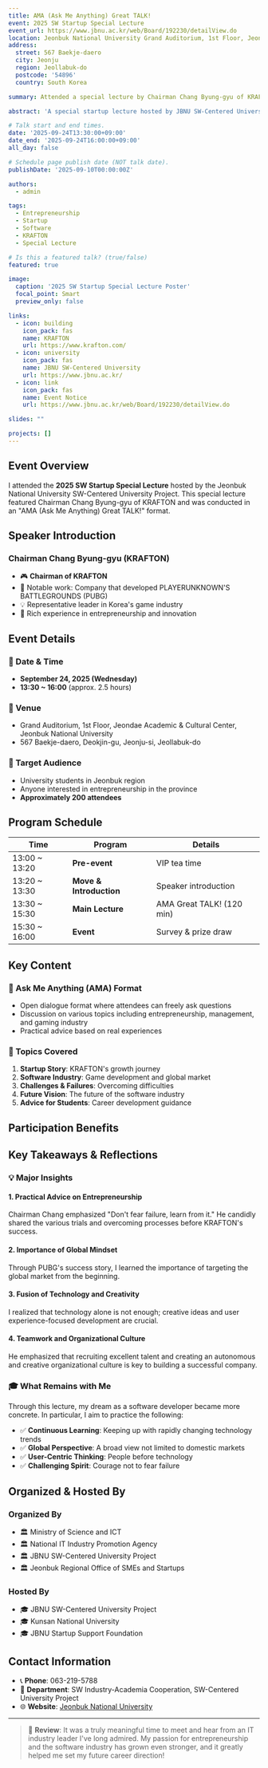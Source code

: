 ```yaml
---
title: AMA (Ask Me Anything) Great TALK!
event: 2025 SW Startup Special Lecture
event_url: https://www.jbnu.ac.kr/web/Board/192230/detailView.do
location: Jeonbuk National University Grand Auditorium, 1st Floor, Jeondae Academic & Cultural Center
address:
  street: 567 Baekje-daero
  city: Jeonju
  region: Jeollabuk-do
  postcode: '54896'
  country: South Korea

summary: Attended a special lecture by Chairman Chang Byung-gyu of KRAFTON on entrepreneurship and business management.

abstract: 'A special startup lecture hosted by JBNU SW-Centered University Project, where Chairman Chang Byung-gyu of KRAFTON shared his vivid experiences and insights on entrepreneurship, business management, and the software industry. The event was conducted in an Ask Me Anything format, allowing free communication between students and the speaker.'

# Talk start and end times.
date: '2025-09-24T13:30:00+09:00'
date_end: '2025-09-24T16:00:00+09:00'
all_day: false

# Schedule page publish date (NOT talk date).
publishDate: '2025-09-10T00:00:00Z'

authors:
  - admin

tags:
  - Entrepreneurship
  - Startup
  - Software
  - KRAFTON
  - Special Lecture

# Is this a featured talk? (true/false)
featured: true

image:
  caption: '2025 SW Startup Special Lecture Poster'
  focal_point: Smart
  preview_only: false

links:
  - icon: building
    icon_pack: fas
    name: KRAFTON
    url: https://www.krafton.com/
  - icon: university
    icon_pack: fas
    name: JBNU SW-Centered University
    url: https://www.jbnu.ac.kr/
  - icon: link
    icon_pack: fas
    name: Event Notice
    url: https://www.jbnu.ac.kr/web/Board/192230/detailView.do

slides: ""

projects: []
---
```


## Event Overview

I attended the **2025 SW Startup Special Lecture** hosted by the Jeonbuk National University SW-Centered University Project. This special lecture featured Chairman Chang Byung-gyu of KRAFTON and was conducted in an "AMA (Ask Me Anything) Great TALK!" format.

## Speaker Introduction

### Chairman Chang Byung-gyu (KRAFTON)
- 🎮 **Chairman of KRAFTON**
- 🏢 Notable work: Company that developed PLAYERUNKNOWN'S BATTLEGROUNDS (PUBG)
- 💡 Representative leader in Korea's game industry
- 🚀 Rich experience in entrepreneurship and innovation

## Event Details

### 📅 Date & Time
- **September 24, 2025 (Wednesday)**
- **13:30 ~ 16:00** (approx. 2.5 hours)

### 📍 Venue
- Grand Auditorium, 1st Floor, Jeondae Academic & Cultural Center, Jeonbuk National University
- 567 Baekje-daero, Deokjin-gu, Jeonju-si, Jeollabuk-do

### 👥 Target Audience
- University students in Jeonbuk region
- Anyone interested in entrepreneurship in the province
- **Approximately 200 attendees**

## Program Schedule

| Time | Program | Details |
|------|---------|---------|
| 13:00 ~ 13:20 | **Pre-event** | VIP tea time |
| 13:20 ~ 13:30 | **Move & Introduction** | Speaker introduction |
| 13:30 ~ 15:30 | **Main Lecture** | AMA Great TALK! (120 min) |
| 15:30 ~ 16:00 | **Event** | Survey & prize draw |

## Key Content

### 💬 Ask Me Anything (AMA) Format
- Open dialogue format where attendees can freely ask questions
- Discussion on various topics including entrepreneurship, management, and gaming industry
- Practical advice based on real experiences

### 🎯 Topics Covered
1. **Startup Story**: KRAFTON's growth journey
2. **Software Industry**: Game development and global market
3. **Challenges & Failures**: Overcoming difficulties
4. **Future Vision**: The future of the software industry
5. **Advice for Students**: Career development guidance

## Participation Benefits

## Key Takeaways & Reflections

### 💡 Major Insights

#### 1. Practical Advice on Entrepreneurship
Chairman Chang emphasized "Don't fear failure, learn from it." He candidly shared the various trials and overcoming processes before KRAFTON's success.

#### 2. Importance of Global Mindset
Through PUBG's success story, I learned the importance of targeting the global market from the beginning.

#### 3. Fusion of Technology and Creativity
I realized that technology alone is not enough; creative ideas and user experience-focused development are crucial.

#### 4. Teamwork and Organizational Culture
He emphasized that recruiting excellent talent and creating an autonomous and creative organizational culture is key to building a successful company.

### 🎓 What Remains with Me

Through this lecture, my dream as a software developer became more concrete. In particular, I aim to practice the following:

- ✅ **Continuous Learning**: Keeping up with rapidly changing technology trends
- ✅ **Global Perspective**: A broad view not limited to domestic markets
- ✅ **User-Centric Thinking**: People before technology
- ✅ **Challenging Spirit**: Courage not to fear failure

## Organized & Hosted By

### Organized By
- 🏛️ Ministry of Science and ICT
- 🏛️ National IT Industry Promotion Agency
- 🏛️ JBNU SW-Centered University Project
- 🏛️ Jeonbuk Regional Office of SMEs and Startups

### Hosted By
- 🎓 JBNU SW-Centered University Project
- 🎓 Kunsan National University
- 🎓 JBNU Startup Support Foundation

## Contact Information

- 📞 **Phone**: 063-219-5788
- 🏢 **Department**: SW Industry-Academia Cooperation, SW-Centered University Project
- 🌐 **Website**: [Jeonbuk National University](https://www.jbnu.ac.kr/)

---

> 💭 **Review**: It was a truly meaningful time to meet and hear from an IT industry leader I've long admired. My passion for entrepreneurship and the software industry has grown even stronger, and it greatly helped me set my future career direction!